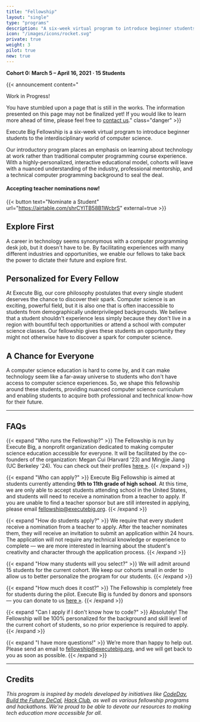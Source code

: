 ```yaml
---
title: "Fellowship"
layout: "single"
type: "programs"
description: "A six-week virtual program to introduce beginner students to the interdisciplinary world of computer science."
icon: "/images/icons/rocket.svg"
private: true
weight: 3
pilot: true
new: true
---
```


<!-- Announcement Block -->
**Cohort 0: March 5 &ndash; April 16, 2021 &middot; 15 Students**

{{< announcement content="<p class='title'>Work in Progress!</p>You have stumbled upon a page that is still in the works. The information presented on this page may not be finalized yet! If you would like to learn more ahead of time, please feel free to <a href='/contact'>contact us</a>." class="danger" >}}

Execute Big Fellowship is a six-week virtual program to introduce beginner students to the interdisciplinary world of computer science.

Our introductory program places an emphasis on learning about technology at work rather than traditional computer programming course experience. With a highly-personalized, interactive educational model, cohorts will leave with a nuanced understanding of the industry, professional mentorship, and a technical computer programming background to seal the deal.

#### Accepting teacher nominations now!

{{< button text="Nominate a Student" url="https://airtable.com/shrCYlTB58B1WcbrS" external=true >}}

## Explore First

A career in technology seems synonymous with a computer programming desk job, but it doesn't have to be. By facilitating experiences with many different industries and opportunities, we enable our fellows to take back the power to dictate their future and explore first.

## Personalized for Every Fellow

At Execute Big, our core philosophy postulates that every single student deserves the chance to discover their spark. Computer science is an exciting, powerful field, but it is also one that is often inaccessible to students from demographically underprivileged backgrounds. We believe that a student shouldn't experience less simply because they don't live in a region with bountiful tech opportunities or attend a school with computer science classes. Our fellowship gives these students an opportunity they might not otherwise have to discover a spark for computer science.

## A Chance for Everyone

A computer science education is hard to come by, and it can make technology seem like a far-away universe to students who don't have access to computer science experiences. So, we shape this fellowship around these students, providing nuanced computer science curriculum and enabling students to acquire both professional and technical know-how for their future.

---

## FAQs

{{< expand "Who runs the Fellowship?" >}}
The Fellowship is run by Execute Big, a nonprofit organization dedicated to making computer science education accessible for everyone. It will be
facilitated by the co-founders of the organization: Megan Cui (Harvard '23) and Mingjie Jiang (UC Berkeley '24). You can check out their profiles [here »](/team).
{{< /expand >}}

{{< expand "Who can apply?" >}}
Execute Big Fellowship is aimed at students currently attending **9th to 11th grade of high school**. At this time, we are only able to accept students attending school in the United States, and students will need to receive a nomination from a teacher to apply. If you are unable to find a teacher sponsor but are still interested in applying, please email [fellowship@executebig.org](mailto:fellowship@executebig.org).
{{< /expand >}}

{{< expand "How do students apply?" >}}
We require that every student receive a nomination from a teacher to apply. After the teacher nominates them, they will receive an invitation to submit an application within 24 hours. The application will not require any technical knowledge or experience to complete &mdash; we are more interested in learning about the student's creativity and character through the application process.
{{< /expand >}}

{{< expand "How many students will you select?" >}}
We will admit around 15 students for the current cohort. We keep our cohorts small in order to allow us to better personalize the program for our students.
{{< /expand >}}

{{< expand "How much does it cost?" >}}
The Fellowship is completely free for students during the pilot. Execute Big is funded by donors and sponsors &mdash; you can donate to us [here »](/donate).
{{< /expand >}}

{{< expand "Can I apply if I don't know how to code?" >}}
Absolutely! The Fellowship will be 100% personalized for the background and skill level of the current cohort of students, so no prior experience is required to apply.
{{< /expand >}}

{{< expand "I have more questions!" >}}
We’re more than happy to help out. Please send an email to [fellowship@executebig.org](mailto:fellowship@executebig.org), and we will get back to you as soon as possible.
{{< /expand >}}

---

## Credits

_This program is inspired by models developed by initiatives like [CodeDay](https://www.codeday.org/), [Build the Future DeCal](https://thefuture.build/), [Hack Club](https://hackclub.com), as well as various fellowship programs and hackathons. We're proud to be able to devote our resources to making tech education more accessible for all._